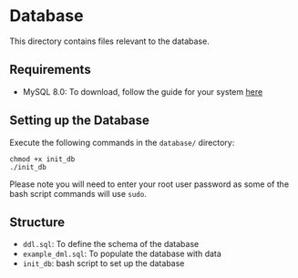 # Database
This directory contains files relevant to the database.

## Requirements
- MySQL 8.0: To download, follow the guide for your system [here](https://dev.mysql.com/doc/mysql-installation-excerpt/8.0/en/installing.html)

## Setting up the Database
Execute the following commands in the `database/` directory:
```
chmod +x init_db
./init_db
```
Please note you will need to enter your root user password as some of the bash script commands will use `sudo`.

## Structure
- `ddl.sql`: To define the schema of the database
- `example_dml.sql`: To populate the database with data
- `init_db`: bash script to set up the database